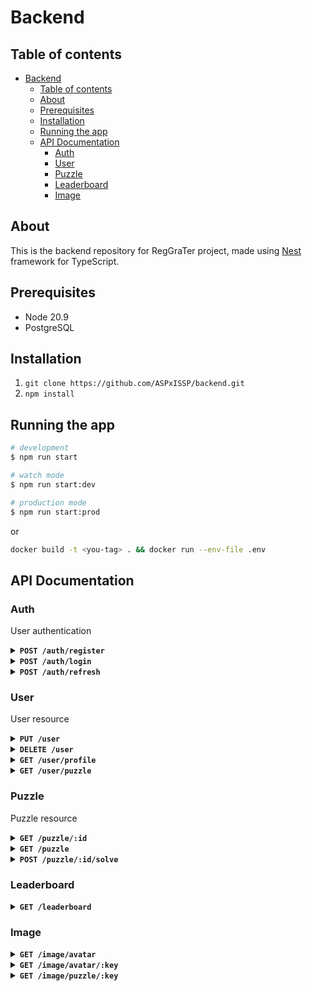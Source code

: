 # Backend

## Table of contents  
- [Backend](#backend)
  - [Table of contents](#table-of-contents)
  - [About](#about)
  - [Prerequisites](#prerequisites)
  - [Installation](#installation)
  - [Running the app](#running-the-app)
  - [API Documentation](#api-documentation)
    - [Auth](#auth)
    - [User](#user)
    - [Puzzle](#puzzle)
    - [Leaderboard](#leaderboard)
    - [Image](#image)

## About
This is the backend repository for RegGraTer project, made using [Nest](https://github.com/nestjs/nest) framework for TypeScript.

## Prerequisites
* Node 20.9
* PostgreSQL

## Installation

1. `git clone https://github.com/ASPxISSP/backend.git`
2. `npm install`

## Running the app

```bash
# development
$ npm run start

# watch mode
$ npm run start:dev

# production mode
$ npm run start:prod
```
or 
```bash
docker build -t <you-tag> . && docker run --env-file .env
```

## API Documentation

### Auth

User authentication

<details>
<summary><strong><code>POST /auth/register</code></strong></summary>

<br/>

Register new user

**Body**
```json
{
    "email": "email@example.com",
    "password": "passwd!1",
    "name": "Magical User",
    "imageUri": "bucket/avatars/avatar.png"
}
```

**Response**

* **201** - user created
```json
{
    "message": "User created successfully"
}
```
* **400** - validation error
```json
{
    "message": <error message> | [<error messages>],
    "error": <error>,
    "statusCode": 400
}
```

* **409** - conflict
```json
{
    "message": "User already exists",
    "statusCode": 409
}
```

</details>

<details>
<summary><strong><code>POST /auth/login</code></strong></summary>

<br/>

Login user

**Body**
```json
{
    "email": "email@example.com",
    "password": "passwd!1",
}
```

**Response**

* **200**
```json
{
    "accessToken": <token>,
    "refreshToken": <token>
}
```

* **401** - Unauthorized
```json
{
    "message": "Unauthorized",
    "statusCode": 401
}
```

</details>

<details>
<summary><strong><code>POST /auth/refresh</code></strong></summary>

<br/>

Refresh access token

**Body**
```json
{
    "refreshToken": <refresh token>
}
```

**Response**

* **200**
```json
{
    "accessToken": <access token>,
    "refreshToken": <refresh token>
}
```

* **400** - validation error
```json
{
    "error": "Bad Request",
    "statusCode": 400
}
```

* **401** - Unauthorized
```json
{
    "error": "Unauthorized",
    "statusCode": 401
}
```

</details>

### User

User resource

<details>
<summary><strong><code>PUT /user</code></strong></summary>

<br/>

Update user profile

**Headers**
```
Authorization: Bearer <access token>
```

**Response**

* **200**
```json
{
    "id": "22da87a9-55cd-49fd-9ed1-adb3602b0b01",
    "email": "test1@test.com",
    "password": "$2b$10$bEnzCbU0y0g7fE0BHxVVm.3aa03.oC5hgJMGlzpiOOGVWqTt49x46",
    "name": "user2",
    "score": 0,
    "imageId": 0,
    "createdAt": "2023-11-09T11:34:27.742Z",
    "updatedAt": "2023-12-14T11:11:05.490Z"
}
```

* **400** - Bad Request
```json
{
    "message": [
        <error message>
    ],
    "error": "Bad Request",
    "statusCode": 400
}
```

* **401** - Unauthorized
```json
{
    "error": "Unauthorized",
    "statusCode": 401
}
```

</details>

<details>
<summary><strong><code>DELETE /user</code></strong></summary>

<br/>

Delete user

**Headers**
```
Authorization: Bearer <access token>
```

**Response**

* **204**


* **400** - Bad Request
```json
{
    "message": [
        <error message>
    ],
    "error": "Bad Request",
    "statusCode": 400
}
```

* **401** - Unauthorized
```json
{
    "error": "Unauthorized",
    "statusCode": 401
}
```

</details>

<details>
<summary><strong><code>GET /user/profile</code></strong></summary>

<br/>

Get user profile

**Headers**
```
Authorization: Bearer <access token>
```

**Response**

* **200**
```json
{
    "id": "22da87a9-55cd-49fd-9ed1-adb3602b0b01",
    "email": "test2@test.com",
    "name": "user2",
    "imageId": 0,
    "score": 0
}
```

* **400** - Bad Request
```json
{
    "message": [
        <error message>
    ],
    "error": "Bad Request",
    "statusCode": 400
}
```

* **401** - Unauthorized
```json
{
    "error": "Unauthorized",
    "statusCode": 401
}
```

</details>

<details>
<summary><strong><code>GET /user/puzzle</code></strong></summary>

<br/>

Get user puzzles

**Headers**
```
Authorization: Bearer <access token>
```

**Query params**
* `city` - string, (default empty). If present, will return all puzzles from given city with additional PuzzleSolve props

**Response**

* **200** - /user/puzzles
```json
[
    {
        "id": 1,
        "solution": "prisma",
        "difficulty": "MEDIUM",
        "latitude": 51,
        "longitude": 67,
        "address": "ul. Nożownicza 13, Wrocław",
        "city": "Wrocław",
        "imageUri": "prisma-erd.svg",
        "puzzleOrder": 1
    }
]
```

* **200** - /user/puzzles?city=Wrocław
```json
[
    {
        "id": 1,
        "solution": "prisma",
        "difficulty": "MEDIUM",
        "latitude": 51,
        "longitude": 67,
        "address": "ul. Nożownicza 13, Wrocław",
        "city": "Wrocław",
        "imageUri": "prisma-erd.svg",
        "puzzleOrder": 1,
        "isSolved": true,
        "isUnlocked": true
    },
    {
        "id": 2,
        "solution": "adios",
        "difficulty": "HARD",
        "latitude": 50,
        "longitude": 61,
        "address": "ul. Kuźnicza 10, Wrocław",
        "city": "Wrocław",
        "imageUri": "adios.png",
        "puzzleOrder": 2,
        "isSolved": false,
        "isUnlocked": true
    },
    {
        "id": 3,
        "solution": "rynek",
        "difficulty": "HARD",
        "latitude": 51.11,
        "longitude": 67.01,
        "address": "Rynek 7, Wrocław",
        "city": "Wrocław",
        "imageUri": "rynek.svg",
        "puzzleOrder": 3,
        "isSolved": false,
        "isUnlocked": false
    }
]
```

* **400** - Bad Request
```json
{
    "message": [
        <error message>
    ],
    "error": "Bad Request",
    "statusCode": 400
}
```

* **401** - Unauthorized
```json
{
    "error": "Unauthorized",
    "statusCode": 401
}
```

</details>

### Puzzle

Puzzle resource

<details>
<summary><strong><code>GET /puzzle/:id</code></strong></summary>

<br/>

Get puzzle

**Params**

* `id` - int

**Response**

* **200**
```json
{
    "id": 1,
    "solution": "solution",
    "difficulty": "MEDIUM",
    "latitude": 51.110252,
    "longitude": 17.030915,
    "address": "Rynek",
    "city": "Wrocław",
    "imageUri": "s3://bucket/image"
}
```

* **400** - Bad Request
```json
{
    "message": [
        <error message>
    ],
    "error": "Bad Request",
    "statusCode": 400
}
```

</details>

<details>
<summary><strong><code>GET /puzzle</code></strong></summary>

<br/>

Get list of puzzles

**Query params**

* `size` - int, 1-100 (default 10)
* `page` - int, min 1 (default 1)
* `city` - string (default empty)

**Response**

* **200**
```json
{
    "data": [
        {
            "id": 1,
            "solution": "solution",
            "difficulty": "MEDIUM",
            "latitude": 51.110252,
            "longitude": 17.030915,
            "address": "Rynek 13, 50-003 Wrocław",
            "city": "Wrocław",
            "imageUri": "image.svg"
        },
        ...
    ],
    "meta": {
        "page": 1,
        "size": 10,
        "total": 1
    }
}
```

* **400** - Bad Request
```json
{
    "message": [
        <error message>
    ],
    "error": "Bad Request",
    "statusCode": 400
}
```

</details>

<details>
<summary><strong><code>POST /puzzle/:id/solve</code></strong></summary>

<br/>

Solve a puzzle

**Headers**
```
Content-Type: application/json
Authorization: Bearer <access token>
```

**Params**

* `id` - int

**Body**
```json
{
    "solution": "solution",
    "latitude": 51.110316,
    "longitude": 17.030929
}
```

**Response**

* **204**
```json
{
    "score": 20
}
```

* **400** - Bad Request
```json
{
    "message": [
        <error message>
    ],
    "error": "Bad Request",
    "statusCode": 400
}
```

* **401** - Unauthorized
```json
{
    "message": "Unauthorized",
    "statusCode": 401
}
```

* **422** - Unprocessable Entity 
```json
{
    "message": "Invalid solution or location",
    "error": "Unprocessable Entity",
    "statusCode": 422
}
```

</details>

### Leaderboard

<details>
<summary><strong><code>GET /leaderboard</code></strong></summary>

<br/>

Get leaderboard list

**Query params**

* `size` - int, 1-100 (default 10)
* `city` - string, (default empty)

**Response**

* **200**
```json
[
    {
        "id": "d01fc20c-a754-40e6-9af9-85b24366a445",
        "name": "user2",
        "score": 20,
        "imageId": 0
    },
    {
        "id": "08ce3039-1e71-4de2-8b56-1abe5e65ba41",
        "name": "user2",
        "score": 0,
        "imageId": 0
    }
]
```

</details>

### Image

<details>
<summary><strong><code>GET /image/avatar</code></strong></summary>

<br/>

Get list of avatars

**Response**

* **200**
```json
[
    {
        "name": "adios.png",
        "url": "https://zpp-bucket.s3.eu-central-1.amazonaws.com/avatars/adios.png"
    },
    {
        "name": "pan_puzel.png",
        "url": "https://zpp-bucket.s3.eu-central-1.amazonaws.com/avatars/pan_puzel.png"
    },
    {
        "name": "pani_puzel.png",
        "url": "https://zpp-bucket.s3.eu-central-1.amazonaws.com/avatars/pani_puzel.png"
    }
]
```

</details>

<details>
<summary><strong><code>GET /image/avatar/:key</code></strong></summary>

<br/>

Get single avatar by key

**Params**
* `key` - key of the resource, based on `imageUri` columns in database, which corresponds to object Key in S3 bucket

**Response**

* **200**
```json
{
        "name": "adios.png",
        "url": "https://zpp-bucket.s3.eu-central-1.amazonaws.com/avatars/adios.png"
}
```

</details>

<details>
<summary><strong><code>GET /image/puzzle/:key</code></strong></summary>

<br/>

Get single puzzle by key. Returned `url` prop is a signed resource url valid for 1h

**Params**
* `key` - key of the resource, based on `imageUri` columns in database, which corresponds to object Key in S3 bucket

**Response**

* **200**
```json
{
    "name": "prisma-erd.svg",
    "url": "https://zpp-bucket.s3.eu-central-1.amazonaws.com/puzzles/prisma-erd.svg?X-Amz-Algorithm=AWS4-HMAC-SHA256&X-Amz-Content-Sha256=UNSIGNED-PAYLOAD&X-Amz-Credential=AKIAZPQRBDIY352F75GP%2F20231222%2Feu-central-1%2Fs3%2Faws4_request&X-Amz-Date=20231222T105613Z&X-Amz-Expires=3600&X-Amz-Signature=fdb3836dd5bee68c5191dff08d73a0b5abd2c37a59a630ba764990ccc5531d28&X-Amz-SignedHeaders=host&x-id=GetObject"
}
```

</details>
